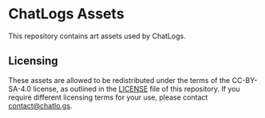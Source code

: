 # ChatLogs Assets
This repository contains art assets used by ChatLogs.

## Licensing
These assets are allowed to be redistributed under the terms of the CC-BY-SA-4.0 license, as outlined in the
[LICENSE](https://github.com/chatlogs/assets/blob/master/LICENSE) file of this repository. If you require different
licensing terms for your use, please contact [contact@chatlo.gs](mailto:contact@chatlo.gs).
